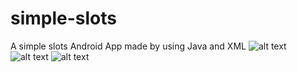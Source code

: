 # simple-slots
A simple slots Android App made by using Java and XML
![alt text](https://i.imgur.com/DbnOhxM.png)
![alt text](https://i.imgur.com/4rnOOmx.png)
![alt text](https://i.imgur.com/S88ftBA.png)
